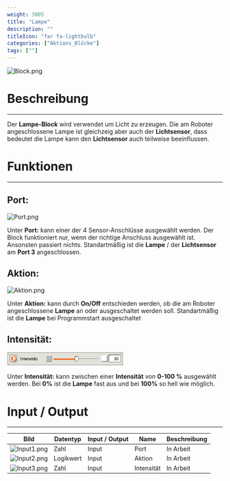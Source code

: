 ```yaml
---
weight: 3005
title: "Lampe"
description: ""
titleIcon: "far fa-lightbulb"
categories: ["Aktions_Blöcke"]
tags: [""]
---
```


![Block.png](/images/nxt-images/Kapitel%202%20Aktion%20Bl%C3%B6cke/2.6%20Lampe/Block.png)

# Beschreibung
---

Der **Lampe-Block** wird verwendet um Licht zu erzeugen. Die am Roboter angeschlossene Lampe ist gleichzeig aber auch der **Lichtsensor**, dass bedeutet die Lampe kann den **Lichtsensor** auch teilweise beeinflussen.

# Funktionen
---

## Port:

![Port.png](/images/nxt-images/Kapitel%202%20Aktion%20Bl%C3%B6cke/2.5%20Farblampe/Port.png)


Unter **Port:** kann einer der 4 Sensor-Anschlüsse ausgewählt werden. Der Block funktioniert nur, wenn der richtige Anschluss ausgewählt ist. Ansonsten passiert nichts. Standartmäßig ist die **Lampe** / der **Lichtsensor** am **Port 3** angeschlossen.


## Aktion:

![Aktion.png](/images/nxt-images/Kapitel%202%20Aktion%20Bl%C3%B6cke/2.5%20Farblampe/Aktion.png)


Unter **Aktion:** kann durch **On/Off** entschieden werden, ob die am Roboter angeschlossene **Lampe** an oder ausgeschaltet werden soll. Standartmäßig ist die **Lampe** bei Programmstart ausgeschaltet
## Intensität:

![Intensität.png](/images/nxt-images/Kapitel%202%20Aktion%20Bl%C3%B6cke/2.6%20Lampe/Intensit%C3%A4t.png)

Unter **Intensität:** kann zwischen einer **Intensität** von **0-100 %** ausgewählt werden. Bei **0%** ist die **Lampe** fast aus und bei **100%** so hell wie möglich.

# Input / Output
---

| Bild                                                                                         | Datentyp    | Input / Output | Name     |Beschreibung|
| ------------------------------------------------------------------------------------------------ | ------------| ------------ |----------|------------|
| ![Input1.png](/images/nxt-images/Kapitel%202%20Aktion%20Bl%C3%B6cke/2.5%20Farblampe/Input1.png)  | Zahl      | Input  | Port        | In Arbeit 
| ![Input2.png](/images/nxt-images/Kapitel%202%20Aktion%20Bl%C3%B6cke/2.5%20Farblampe/Input2.png)  | Logikwert | Input  | Aktion      | In Arbeit
| ![Input3.png](/images/nxt-images/Kapitel%202%20Aktion%20Bl%C3%B6cke/2.6%20Lampe/Input3.png)      | Zahl      | Input  | Intensität  | In Arbeit
